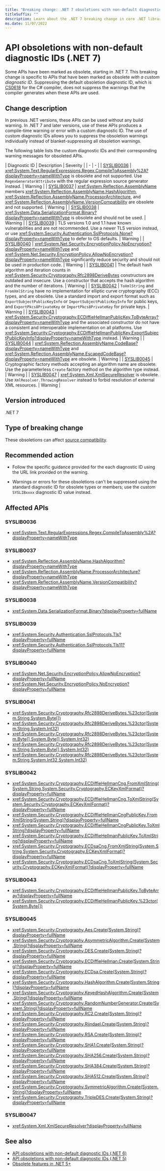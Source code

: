```yaml
---
title: "Breaking change: .NET 7 obsoletions with non-default diagnostic IDs"
titleSuffix: ""
description: Learn about the .NET 7 breaking change in core .NET libraries where some APIs have been marked as obsolete with a custom diagnostic ID.
ms.date: 11/07/2022
---
```

# API obsoletions with non-default diagnostic IDs (.NET 7)

Some APIs have been marked as obsolete, starting in .NET 7. This breaking change is specific to APIs that have been marked as obsolete *with a custom diagnostic ID*. Suppressing the default obsoletion diagnostic ID, which is [CS0618](../../../../csharp/language-reference/compiler-messages/cs0618.md) for the C# compiler, does not suppress the warnings that the compiler generates when these APIs are used.

## Change description

In previous .NET versions, these APIs can be used without any build warning. In .NET 7 and later versions, use of these APIs produces a compile-time warning or error with a custom diagnostic ID. The use of custom diagnostic IDs allows you to suppress the obsoletion warnings individually instead of blanket-suppressing all obsoletion warnings.

The following table lists the custom diagnostic IDs and their corresponding warning messages for obsoleted APIs.

| Diagnostic ID | Description | Severity |
| - | - |
| [SYSLIB0036](../../../../fundamentals/syslib-diagnostics/syslib0036.md) | <xref:System.Text.RegularExpressions.Regex.CompileToAssembly%2A?displayProperty=nameWithType> is obsolete and not supported. Use `RegexGeneratorAttribute` with the regular expression source generator instead. | Warning |
| [SYSLIB0037](../../../../fundamentals/syslib-diagnostics/syslib0037.md) | <xref:System.Reflection.AssemblyName> members <xref:System.Reflection.AssemblyName.HashAlgorithm>, <xref:System.Reflection.AssemblyName.ProcessorArchitecture>, and <xref:System.Reflection.AssemblyName.VersionCompatibility> are obsolete and not supported. | Warning |
| [SYSLIB0038](../../../../fundamentals/syslib-diagnostics/syslib0038.md) | <xref:System.Data.SerializationFormat.Binary?displayProperty=nameWithType> is obsolete and should not be used. | Warning |
| [SYSLIB0039](../../../../fundamentals/syslib-diagnostics/syslib0039.md) | TLS versions 1.0 and 1.1 have known vulnerabilities and are not recommended. Use a newer TLS version instead, or use <xref:System.Security.Authentication.SslProtocols.None?displayProperty=nameWithType> to defer to OS defaults. | Warning |
| [SYSLIB0040](../../../../fundamentals/syslib-diagnostics/syslib0040.md) | <xref:System.Net.Security.EncryptionPolicy.NoEncryption?displayProperty=nameWithType> and <xref:System.Net.Security.EncryptionPolicy.AllowNoEncryption?displayProperty=nameWithType> significantly reduce security and should not be used in production code. | Warning |
| [SYSLIB0041](../../../../fundamentals/syslib-diagnostics/syslib0041.md) | The default hash algorithm and iteration counts in <xref:System.Security.Cryptography.Rfc2898DeriveBytes> constructors are outdated and insecure. Use a constructor that accepts the hash algorithm and the number of iterations. | Warning |
| [SYSLIB0042](../../../../fundamentals/syslib-diagnostics/syslib0042.md) | `ToXmlString` and `FromXmlString` have no implementation for elliptic curve cryptography (ECC) types, and are obsolete. Use a standard import and export format such as `ExportSubjectPublicKeyInfo` or `ImportSubjectPublicKeyInfo` for public keys, and `ExportPkcs8PrivateKey` or `ImportPkcs8PrivateKey` for private keys. | Warning |
| [SYSLIB0043](../../../../fundamentals/syslib-diagnostics/syslib0043.md) | <xref:System.Security.Cryptography.ECDiffieHellmanPublicKey.ToByteArray?displayProperty=nameWithType> and the associated constructor do not have a consistent and interoperable implementation on all platforms. Use <xref:System.Security.Cryptography.ECDiffieHellmanPublicKey.ExportSubjectPublicKeyInfo?displayProperty=nameWithType> instead. | Warning |
| [SYSLIB0044](../../../../fundamentals/syslib-diagnostics/syslib0044.md) | <xref:System.Reflection.AssemblyName.CodeBase?displayProperty=nameWithType> and <xref:System.Reflection.AssemblyName.EscapedCodeBase?displayProperty=nameWithType> are obsolete. | Warning |
| [SYSLIB0045](../../../../fundamentals/syslib-diagnostics/syslib0045.md) | Cryptographic factory methods accepting an algorithm name are obsolete. Use the parameterless `Create` factory method on the algorithm type instead. | Warning |
| [SYSLIB0047](../../../../fundamentals/syslib-diagnostics/syslib0047.md) | <xref:System.Xml.XmlSecureResolver> is obsolete. Use `XmlResolver.ThrowingResolver` instead to forbid resolution of external XML resources. | Warning |

## Version introduced

.NET 7

## Type of breaking change

These obsoletions can affect [source compatibility](../../categories.md#source-compatibility).

## Recommended action

- Follow the specific guidance provided for the each diagnostic ID using the URL link provided on the warning.

- Warnings or errors for these obsoletions can't be suppressed using the standard diagnostic ID for obsolete types or members; use the custom `SYSLIBxxxx` diagnostic ID value instead.

## Affected APIs

### SYSLIB0036

- <xref:System.Text.RegularExpressions.Regex.CompileToAssembly%2A?displayProperty=nameWithType>

### SYSLIB0037

- <xref:System.Reflection.AssemblyName.HashAlgorithm?displayProperty=nameWithType>
- <xref:System.Reflection.AssemblyName.ProcessorArchitecture?displayProperty=nameWithType>
- <xref:System.Reflection.AssemblyName.VersionCompatibility?displayProperty=nameWithType>

### SYSLIB0038

- <xref:System.Data.SerializationFormat.Binary?displayProperty=fullName>

### SYSLIB0039

- <xref:System.Security.Authentication.SslProtocols.Tls?displayProperty=fullName>
- <xref:System.Security.Authentication.SslProtocols.Tls11?displayProperty=fullName>

### SYSLIB0040

- <xref:System.Net.Security.EncryptionPolicy.AllowNoEncryption?displayProperty=fullName>
- <xref:System.Net.Security.EncryptionPolicy.NoEncryption?displayProperty=fullName>

### SYSLIB0041

- <xref:System.Security.Cryptography.Rfc2898DeriveBytes.%23ctor(System.String,System.Byte[])>
- <xref:System.Security.Cryptography.Rfc2898DeriveBytes.%23ctor(System.String,System.Int32)>
- <xref:System.Security.Cryptography.Rfc2898DeriveBytes.%23ctor(System.Byte[],System.Byte[],System.Int32)>
- <xref:System.Security.Cryptography.Rfc2898DeriveBytes.%23ctor(System.String,System.Byte[],System.Int32)>
- <xref:System.Security.Cryptography.Rfc2898DeriveBytes.%23ctor(System.String,System.Int32,System.Int32)>

### SYSLIB0042

- <xref:System.Security.Cryptography.ECDiffieHellmanCng.FromXmlString(System.String,System.Security.Cryptography.ECKeyXmlFormat)?displayProperty=fullName>
- <xref:System.Security.Cryptography.ECDiffieHellmanCng.ToXmlString(System.Security.Cryptography.ECKeyXmlFormat)?displayProperty=fullName>
- <xref:System.Security.Cryptography.ECDiffieHellmanCngPublicKey.FromXmlString(System.String)?displayProperty=fullName>
- <xref:System.Security.Cryptography.ECDiffieHellmanCngPublicKey.ToXmlString?displayProperty=fullName>
- <xref:System.Security.Cryptography.ECDiffieHellmanPublicKey.ToXmlString?displayProperty=fullName>
- <xref:System.Security.Cryptography.ECDsaCng.FromXmlString(System.String,System.Security.Cryptography.ECKeyXmlFormat)?displayProperty=fullName>
- <xref:System.Security.Cryptography.ECDsaCng.ToXmlString(System.Security.Cryptography.ECKeyXmlFormat)?displayProperty=fullName>

### SYSLIB0043

- <xref:System.Security.Cryptography.ECDiffieHellmanPublicKey.ToByteArray?displayProperty=fullName>
- <xref:System.Security.Cryptography.ECDiffieHellmanPublicKey.%23ctor(System.Byte[])>

### SYSLIB0045

- <xref:System.Security.Cryptography.Aes.Create(System.String)?displayProperty=fullName>
- <xref:System.Security.Cryptography.AsymmetricAlgorithm.Create(System.String)?displayProperty=fullName>
- <xref:System.Security.Cryptography.DES.Create(System.String)?displayProperty=fullName>
- <xref:System.Security.Cryptography.ECDiffieHellman.Create(System.String)?displayProperty=fullName>
- <xref:System.Security.Cryptography.ECDsa.Create(System.String)?displayProperty=fullName>
- <xref:System.Security.Cryptography.HashAlgorithm.Create(System.String)?displayProperty=fullName>
- <xref:System.Security.Cryptography.KeyedHashAlgorithm.Create(System.String)?displayProperty=fullName>
- <xref:System.Security.Cryptography.RandomNumberGenerator.Create(System.String)?displayProperty=fullName>
- <xref:System.Security.Cryptography.RC2.Create(System.String)?displayProperty=fullName>
- <xref:System.Security.Cryptography.Rijndael.Create(System.String)?displayProperty=fullName>
- <xref:System.Security.Cryptography.RSA.Create(System.String)?displayProperty=fullName>
- <xref:System.Security.Cryptography.SHA1.Create(System.String)?displayProperty=fullName>
- <xref:System.Security.Cryptography.SHA256.Create(System.String)?displayProperty=fullName>
- <xref:System.Security.Cryptography.SHA384.Create(System.String)?displayProperty=fullName>
- <xref:System.Security.Cryptography.SHA512.Create(System.String)?displayProperty=fullName>
- <xref:System.Security.Cryptography.SymmetricAlgorithm.Create(System.String)?displayProperty=fullName>
- <xref:System.Security.Cryptography.TripleDES.Create(System.String)?displayProperty=fullName>

### SYSLIB0047

- <xref:System.Xml.XmlSecureResolver?displayProperty=fullName>

## See also

- [API obsoletions with non-default diagnostic IDs (.NET 6)](../6.0/obsolete-apis-with-custom-diagnostics.md)
- [API obsoletions with non-default diagnostic IDs (.NET 5)](../5.0/obsolete-apis-with-custom-diagnostics.md)
- [Obsolete features in .NET 5+](../../../../fundamentals/syslib-diagnostics/obsoletions-overview.md)
